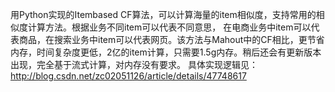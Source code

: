用Python实现的Itembased CF算法，可以计算海量的item相似度，支持常用的相似度计算方法。根据业务不同item可以代表不同意思，
在电商业务中item可以代表商品，在搜索业务中item可以代表网页。该方法与Mahout中的CF相比，更节省内存，时间复杂度更低，2亿的item计算，只需要1.5g内存。稍后还会有更新版本出现，完全基于流式计算，对内存没有要求。
具体实现逻辑见：http://blog.csdn.net/zc02051126/article/details/47748617
